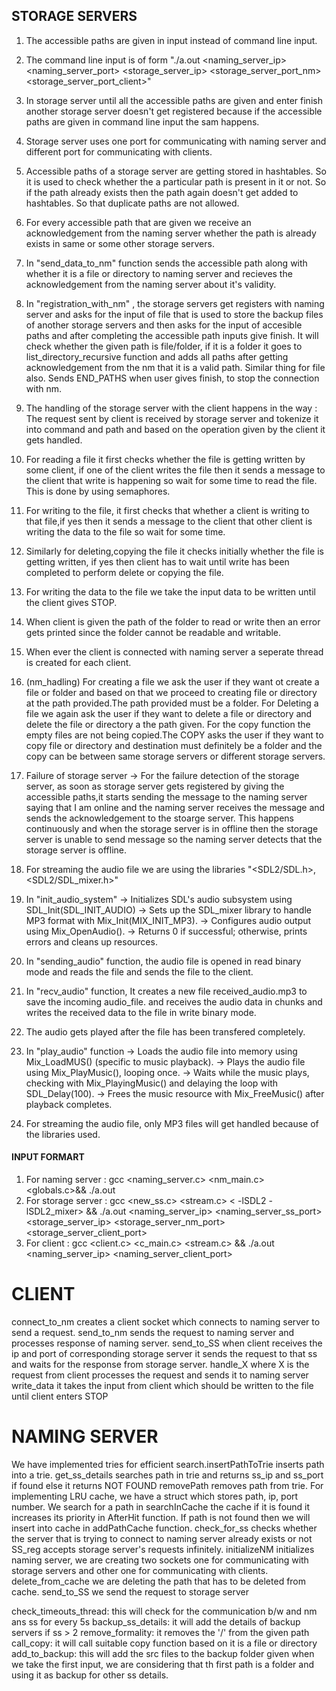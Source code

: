 ## STORAGE SERVERS

1) The accessible paths are given in input instead of command line input.

2) The command line input is of form "./a.out <naming_server_ip> <naming_server_port> <storage_server_ip> <storage_server_port_nm> <storage_server_port_client>"

3) In storage server until all the accessible paths are given and enter finish another storage server doesn't get registered because if the accessible paths are given 
   in command line input the sam happens.

4) Storage server uses one port for communicating with naming server and different port for communicating with clients.

5) Accessible paths of a storage server are getting stored in hashtables. So it is used to check whether the a particular path is present in it or not. So if the path 
   already exists then the path again doesn't get added to hashtables. So that duplicate paths are not allowed.

6) For every accessible path that are given we receive an acknowledgement from the naming server whether the path is already exists in same or some other storage servers.

7) In "send_data_to_nm" function sends the accessible path along with whether it is a file or directory to naming server and recieves the acknowledgement from the naming 
   server about it's validity.

8) In "registration_with_nm" , the storage servers get registers with naming server and asks for the input of file that is used to store the backup files of another 
   storage servers and then asks for the input of accesible paths and after completing the accessible path inputs give finish. It will check whether the given path is file/folder, if it is a folder it goes to list_directory_recursive function and adds all paths after getting acknowledgement from the nm that it is a valid path. Similar thing for file also. Sends END_PATHS when user gives finish, to stop the connection with nm. 

9) The handling of the storage server with the client happens in the way :
    The request sent by client is received by storage server and tokenize it into command and path and based on the operation given by the client it gets handled.

10) For reading a file it first checks whether the file is getting written by some client, if one of the client writes the file then it sends a message to the client that 
    write is happening so wait for some time to read the file. This is done by using semaphores.

11) For writing to the file, it first checks that whether a client is writing to that file,if yes then it sends a message to the client that other client is writing the data 
    to the file so wait for some time.

12) Similarly for deleting,copying the file it checks initially whether the file is getting written, if yes then client has to wait until write has been completed to 
    perform delete or copying the file.

13) For writing the data to the file we take the input data to be written until the client gives STOP.

14) When client is given the path of the folder to read or write then an error gets printed since the folder cannot be readable and writable.

15) When ever the client is connected with naming server a seperate thread is created for each client.

16) (nm_hadling) 
For creating a file we ask the user if they want ot create a file or folder and based on that we proceed to creating file or directory at the path provided.The path provided must be a folder.
For Deleting a file we again ask the user if they want to delete a file or directory and delete the file or directory a the path given.
For the copy function the empty files are not being copied.The COPY asks the user if they want to copy file or directory and destination must definitely be a folder and the copy can be between same storage servers or different storage servers.

17) Failure of storage server -> For the failure detection of the storage server, as soon as storage server gets registered by giving the accessible paths,it starts sending 
    the message to the naming server saying that I am online and the naming server receives the message and sends the acknowledgement to the stoarge server. This happens continuously and when the storage server
     is in offline then the storage server is unable to send message so the naming server detects that the storage server is offline.

18) For streaming the audio file we are using the libraries "<SDL2/SDL.h>, <SDL2/SDL_mixer.h>"

19) In "init_audio_system" 
    -> Initializes SDL's audio subsystem using SDL_Init(SDL_INIT_AUDIO)
    -> Sets up the SDL_mixer library to handle MP3 format with Mix_Init(MIX_INIT_MP3).
    -> Configures audio output using Mix_OpenAudio().
    -> Returns 0 if successful; otherwise, prints errors and cleans up resources.
20) In "sending_audio" function, the audio file is opened in read binary mode and reads the file and sends the file to the client.

21) In "recv_audio" function, It creates a new file received_audio.mp3 to save the incoming audio_file. and receives the audio data in chunks and writes the received data 
    to the file in write binary mode.

22) The audio gets played after the file has been transfered completely.

23) In "play_audio" function 
    -> Loads the audio file into memory using Mix_LoadMUS() (specific to music playback).
    -> Plays the audio file using Mix_PlayMusic(), looping once.
    -> Waits while the music plays, checking with Mix_PlayingMusic() and delaying the loop with SDL_Delay(100).
    -> Frees the music resource with Mix_FreeMusic() after playback completes.

24) For streaming the audio file, only MP3 files will get handled because of the libraries used.

#### INPUT FORMART

1) For naming server : gcc <naming_server.c> <nm_main.c> <globals.c>&& ./a.out
2) For storage server : gcc <new_ss.c> <stream.c> < -lSDL2 -lSDL2_mixer> && ./a.out <naming_server_ip> <naming_server_ss_port> 
                        <storage_server_ip> <storage_server_nm_port> <storage_server_client_port>
3) For client : gcc <client.c> <c_main.c> <stream.c> && ./a.out <naming_server_ip> <naming_server_client_port>



# CLIENT 

connect_to_nm creates a client socket which connects to naming server to send a request.
send_to_nm sends the request to naming server and processes response of naming server.
send_to_SS when client receives the ip and port of corresponding storage server it sends the request to that ss and waits for the response from storage server.
handle_X where X is the request from client processes the request and sends it to naming server
write_data it takes the input from client which should be written to the file until client enters STOP

# NAMING SERVER

We have implemented tries for efficient search.insertPathToTrie inserts path into a trie. get_ss_details searches path in trie and returns ss_ip and ss_port if found else it returns NOT FOUND
removePath removes path from trie. 
For implementing LRU cache, we have a struct which stores path, ip, port number. We search for a path in searchInCache the cache if it is found it increases its priority in AfterHit function. If path is not found then we will insert into cache in addPathCache function.
check_for_ss checks whether the server that is trying to connect to naming server already exists or not
SS_reg accepts storage server's requests infinitely. 
initializeNM initializes naming server, we are creating two sockets one for communicating with storage servers and other one for communicating with clients.
delete_from_cache we are deleting the path that has to be deleted from cache.
send_to_SS we send the request to storage server

check_timeouts_thread: this will check for the communication b/w and nm ans ss for every 5s
backup_ss_details: it will add the details of backup servers if ss > 2
remove_formality: it removes the '/' from the given path
call_copy:	it will call suitable copy function based on it is a file or directory
add_to_backup:	this will add the src files to the backup folder given when we take the first input, we are considering that th first path is a folder and using it as backup for other ss details.
